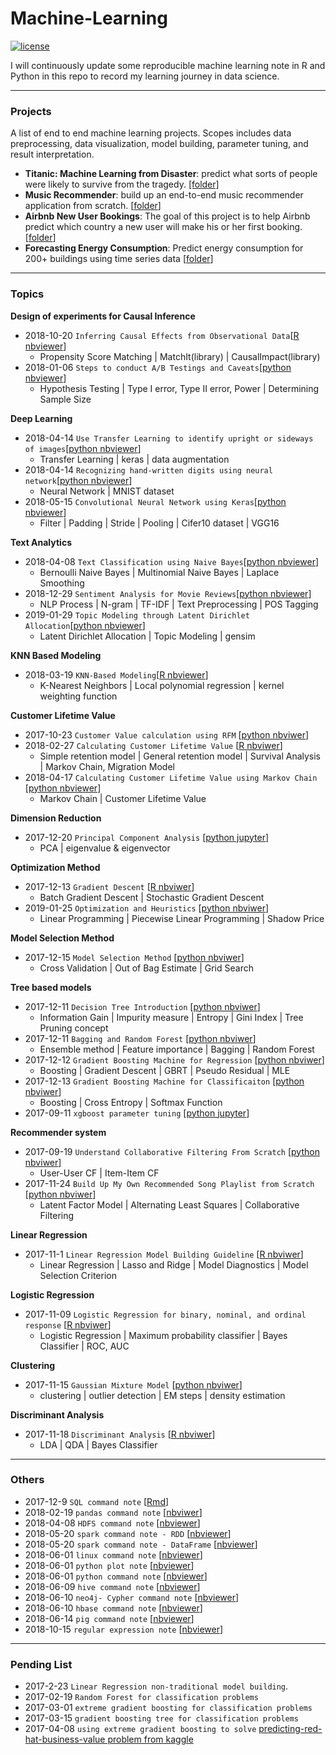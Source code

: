 # Machine-Learning
[![license](https://img.shields.io/github/license/mashape/apistatus.svg)](https://github.com/johnnychiuchiu/Machine-Learning/blob/master/LICENSE)

I will continuously update some reproducible machine learning note in R and Python in this repo to record my learning journey in data science.

***

### Projects

A list of end to end machine learning projects. Scopes includes data preprocessing, data visualization, model building, parameter tuning, and result interpretation.
* **Titanic: Machine Learning from Disaster**: predict what sorts of people were likely to survive from the tragedy. [[folder]](https://github.com/johnnychiuchiu/Machine-Learning/tree/master/Projects/titanic)
* **Music Recommender**: build up an end-to-end music recommender application from scratch. [[folder](https://github.com/johnnychiuchiu/Music-Recommender)]
* **Airbnb New User Bookings**: The goal of this project is to help Airbnb predict which country a new user will make his or her first booking. [[folder](https://github.com/bkennedy04/msia420_airbnb_prediction)]
* **Forecasting Energy Consumption**: Predict energy consumption for 200+ buildings using time series data [[folder](https://github.com/johnnychiuchiu/Forecasting-Energy-Consumption)]


***

### Topics

**Design of experiments for Causal Inference**
* 2018-10-20 `Inferring Causal Effects from Observational Data`[[R nbviewer](http://nbviewer.jupyter.org/github/johnnychiuchiu/Machine-Learning/blob/master/Causal/InferringCausalEffects.ipynb)]
  * Propensity Score Matching | MatchIt(library) | CausalImpact(library)
* 2018-01-06 `Steps to conduct A/B Testings and Caveats`[[python nbviewer](http://nbviewer.jupyter.org/github/johnnychiuchiu/Machine-Learning/blob/master/abTesting/abtesting.ipynb)] 
   * Hypothesis Testing | Type I error, Type II error, Power | Determining Sample Size 

**Deep Learning**
* 2018-04-14 `Use Transfer Learning to identify upright or sideways of images`[[python nbviewer](http://nbviewer.jupyter.org/github/johnnychiuchiu/Machine-Learning/blob/master/DeepLearning/transferLearning.ipynb)]
   * Transfer Learning | keras | data augmentation
* 2018-04-14 `Recognizing hand-written digits using neural network`[[python nbviewer](http://nbviewer.jupyter.org/github/johnnychiuchiu/Machine-Learning/blob/master/DeepLearning/mnist.ipynb?flush_cache=true)]
   * Neural Network | MNIST dataset
* 2018-05-15 `Convolutional Neural Network using Keras`[[python nbviewer](http://nbviewer.jupyter.org/github/johnnychiuchiu/Machine-Learning/blob/master/DeepLearning/cnn/CNN.ipynb)]
   * Filter | Padding | Stride | Pooling | Cifer10 dataset | VGG16

**Text Analytics**
* 2018-04-08 `Text Classification using Naive Bayes`[[python nbviewer](http://nbviewer.jupyter.org/github/johnnychiuchiu/Machine-Learning/blob/master/TextAnalytics/naiveBayesTextClassification.ipynb)]
   * Bernoulli Naive Bayes | Multinomial Naive Bayes | Laplace Smoothing
* 2018-12-29 `Sentiment Analysis for Movie Reviews`[[python nbviewer](http://nbviewer.jupyter.org/github/johnnychiuchiu/Machine-Learning/blob/master/TextAnalytics/SentimentAnalysis.ipynb)]
   * NLP Process | N-gram | TF-IDF | Text Preprocessing | POS Tagging
* 2019-01-29 `Topic Modeling through Latent Dirichlet Allocation`[[python nbviewer](https://nbviewer.jupyter.org/github/johnnychiuchiu/Machine-Learning/blob/master/TextAnalytics/TopicModeling.ipynb)]
   * Latent Dirichlet Allocation | Topic Modeling | gensim

**KNN Based Modeling**
* 2018-03-19 `KNN-Based Modeling`[[R nbviewer](http://nbviewer.jupyter.org/github/johnnychiuchiu/Machine-Learning/blob/master/knn/KNN.ipynb?flush_cache=true)]
   * K-Nearest Neighbors | Local polynomial regression | kernel weighting function

**Customer Lifetime Value**
* 2017-10-23 `Customer Value calculation using RFM` [[python nbviwer](https://nbviewer.jupyter.org/github/johnnychiuchiu/Machine-Learning/blob/master/CustomerLifetimeValue/RFM/RFM.ipynb)]
* 2018-02-27 `Calculating Customer Lifetime Value` [[R nbviwer](http://nbviewer.jupyter.org/github/johnnychiuchiu/Machine-Learning/blob/master/CustomerLifetimeValue/CustomerLifetimeValue.ipynb)]
   * Simple retention model | General retention model | Survival Analysis | Markov Chain, Migration Model
* 2018-04-17 `Calculating Customer Lifetime Value using Markov Chain` [[python nbviewer](http://nbviewer.jupyter.org/github/johnnychiuchiu/Machine-Learning/blob/master/CustomerLifetimeValue/MarkovChain/markovChain.ipynb)]   
   * Markov Chain | Customer Lifetime Value

**Dimension Reduction**
* 2017-12-20 `Principal Component Analysis` [[python jupyter](https://github.com/johnnychiuchiu/Machine-Learning/blob/master/DimensionReduction/PrincipleComponentAnalysis/pca.ipynb)]
   * PCA | eigenvalue & eigenvector

**Optimization Method**
* 2017-12-13 `Gradient Descent` [[R nbviwer](https://nbviewer.jupyter.org/github/johnnychiuchiu/Machine-Learning/blob/master/OptimizationMethod/gradientDescent.ipynb)] 
   * Batch Gradient Descent | Stochastic Gradient Descent
* 2019-01-25 `Optimization and Heuristics` [[python nbviwer](https://nbviewer.jupyter.org/github/johnnychiuchiu/Machine-Learning/blob/master/OptimizationMethod/Optimization%20and%20Heuristics.ipynb)] 
   * Linear Programming | Piecewise Linear Programming | Shadow Price        

**Model Selection Method**
* 2017-12-15 `Model Selection Method` [[python nbviwer](https://nbviewer.jupyter.org/github/johnnychiuchiu/Machine-Learning/blob/master/ModelSelection/modelSelection.ipynb)]
   * Cross Validation | Out of Bag Estimate | Grid Search

**Tree based models**
* 2017-12-11 `Decision Tree Introduction` [[python nbviwer](https://nbviewer.jupyter.org/github/johnnychiuchiu/Machine-Learning/blob/master/EnsembleMethods/decisionTree.ipynb)]
   * Information Gain | Impurity measure | Entropy | Gini Index | Tree Pruning concept
* 2017-12-11 `Bagging and Random Forest` [[python nbviwer](https://nbviewer.jupyter.org/github/johnnychiuchiu/Machine-Learning/blob/master/EnsembleMethods/Bagging/randomForest.ipynb)]
   * Ensemble method | Feature importance | Bagging | Random Forest
* 2017-12-12 `Gradient Boosting Machine for Regression` [[python nbviwer](https://nbviewer.jupyter.org/github/johnnychiuchiu/Machine-Learning/blob/master/EnsembleMethods/Boosting/boostingRegression.ipynb)]
   * Boosting | Gradient Descent | GBRT | Pseudo Residual | MLE
* 2017-12-13 `Gradient Boosting Machine for Classificaiton` [[python nbviwer](https://nbviewer.jupyter.org/github/johnnychiuchiu/Machine-Learning/blob/master/EnsembleMethods/Boosting/boostingClassification.ipynb)]   
   * Boosting | Cross Entropy | Softmax Function 
* 2017-09-11 `xgboost parameter tuning` [[python jupyter](https://nbviewer.jupyter.org/github/johnnychiuchiu/Machine-Learning/blob/master/ExtremeGradientBoosting/xgboost_zillow_home_value.ipynb)]

**Recommender system**
* 2017-09-19 `Understand Collaborative Filtering From Scratch` [[python nbviwer](https://nbviewer.jupyter.org/github/johnnychiuchiu/Machine-Learning/blob/master/RecommenderSystem/collaborative_filtering.ipynb)]
    * User-User CF | Item-Item CF
* 2017-11-24 `Build Up My Own Recommended Song Playlist from Scratch` [[python nbviwer](https://nbviewer.jupyter.org/github/johnnychiuchiu/Machine-Learning/blob/master/RecommenderSystem/latentFactorModel.ipynb)]
   * Latent Factor Model | Alternating Least Squares | Collaborative Filtering

**Linear Regression**
*  2017-11-1 `Linear Regression Model Building Guideline` [[R nbviwer](http://nbviewer.jupyter.org/github/johnnychiuchiu/Machine-Learning/blob/master/LinearRegression/linearRegressionModelBuilding.ipynb)] 
    * Linear Regression | Lasso and Ridge | Model Diagnostics | Model Selection Criterion

**Logistic Regression**
* 2017-11-09 `Logistic Regression for binary, nominal, and ordinal response` [[R nbviwer](https://nbviewer.jupyter.org/github/johnnychiuchiu/Machine-Learning/blob/master/LogisticRegression/logisticRegression.ipynb)]
  * Logistic Regression | Maximum probability classifier | Bayes Classifier | ROC, AUC
  
**Clustering**  
* 2017-11-15 `Gaussian Mixture Model` [[python nbviwer](https://nbviewer.jupyter.org/github/johnnychiuchiu/Machine-Learning/blob/master/Clustering/GaussianMixtureModel/gmm.ipynb)]
  * clustering | outlier detection | EM steps | density estimation

**Discriminant Analysis**
 * 2017-11-18 `Discriminant Analysis` [[R nbviwer](https://nbviewer.jupyter.org/github/johnnychiuchiu/Machine-Learning/blob/master/DiscriminantAnalysis/discriminantAnalysis.ipynb)]
   * LDA | QDA | Bayes Classifier




***
### Others
* 2017-12-9 `SQL command note` [[Rmd](https://github.com/johnnychiuchiu/Machine-Learning/blob/master/others/sql_command_note.Rmd)]
* 2018-02-19 `pandas command note` [[nbviwer](http://nbviewer.jupyter.org/github/johnnychiuchiu/Machine-Learning/blob/master/others/pandas_command_note.ipynb)]
* 2018-04-08 `HDFS command note` [[nbviewer](http://nbviewer.jupyter.org/github/johnnychiuchiu/Machine-Learning/blob/master/others/hdfs_command_note.ipynb)]
* 2018-05-20 `spark command note - RDD` [[nbviewer](http://nbviewer.jupyter.org/github/johnnychiuchiu/Machine-Learning/blob/master/others/spark_rdd_note.ipynb)]
* 2018-05-20 `spark command note - DataFrame` [[nbviewer](http://nbviewer.jupyter.org/github/johnnychiuchiu/Machine-Learning/blob/master/others/spark_dataframe_note.ipynb)]
* 2018-06-01 `linux command note` [[nbviewer](http://nbviewer.jupyter.org/github/johnnychiuchiu/Machine-Learning/blob/master/others/linux_command_note.ipynb)]
* 2018-06-01 `python plot note` [[nbviewer](http://nbviewer.jupyter.org/github/johnnychiuchiu/Machine-Learning/blob/master/others/python_plots.ipynb)]
* 2018-06-01 `python command note` [[nbviewer](http://nbviewer.jupyter.org/github/johnnychiuchiu/Machine-Learning/blob/master/others/python_command_note.ipynb)]
* 2018-06-09 `hive command note` [[nbviewer](http://nbviewer.jupyter.org/github/johnnychiuchiu/Machine-Learning/blob/master/others/hive_command_note.ipynb)]
* 2018-06-10 `neo4j- Cypher command note` [[nbviewer](http://nbviewer.jupyter.org/github/johnnychiuchiu/Machine-Learning/blob/master/others/neo4j_command_note.ipynb?flush_cache=true)]
* 2018-06-10 `hbase command note` [[nbviewer](http://nbviewer.jupyter.org/github/johnnychiuchiu/Machine-Learning/blob/master/others/hbase_command_note.ipynb?flush_cache=true)]
* 2018-06-14 `pig command note` [[nbviewer](http://nbviewer.jupyter.org/github/johnnychiuchiu/Machine-Learning/blob/master/others/pig_command_note.ipynb)]
* 2018-10-15 `regular expression note` [[nbviewer](http://nbviewer.jupyter.org/github/johnnychiuchiu/Machine-Learning/blob/master/others/regular_expression_note.ipynb)]



***

### Pending List
* 2017-2-23 `Linear Regression non-traditional model building`.
* 2017-02-19 `Random Forest for classification problems`
* 2017-03-01 `extreme gradient boosting for classification problems`
* 2017-03-15 `gradient boosting tree for classification problems`
* 2017-04-08 `using extreme gradient boosting to solve` [predicting-red-hat-business-value problem from kaggle](https://www.kaggle.com/c/predicting-red-hat-business-value)




